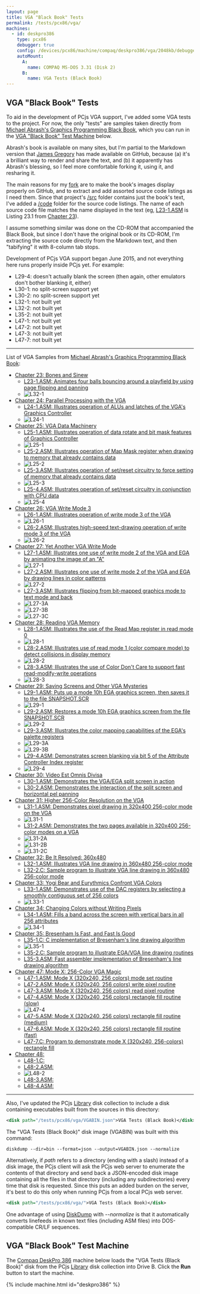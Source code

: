 ```yaml
---
layout: page
title: VGA "Black Book" Tests
permalink: /tests/pcx86/vga/
machines:
  - id: deskpro386
    type: pcx86
    debugger: true
    config: /devices/pcx86/machine/compaq/deskpro386/vga/2048kb/debugger/machine.xml
    autoMount:
      A:
        name: COMPAQ MS-DOS 3.31 (Disk 2)
      B:
        name: VGA Tests (Black Book)
---
```


VGA "Black Book" Tests
----------------------

To aid in the development of PCjs VGA support, I've added some VGA tests to the project.
For now, the only "tests" are samples taken directly from
[Michael Abrash's Graphics Programming Black Book](https://github.com/jeffpar/abrash-black-book), which you
can run in the [VGA "Black Book" Test Machine](#vga-black-book-test-machine) below.

Abrash's book is available on many sites, but I'm partial to the Markdown version that [James Gregory](https://github.com/jagregory)
has made available on GitHub, because (a) it's a brilliant way to render and share the text, and (b) it apparently has
Abrash's blessing, so I feel more comfortable forking it, using it, and resharing it.

The main reasons for my [fork](https://github.com/jeffpar/abrash-black-book) are to make the book's
images display properly on GitHub, and to extract and add assorted source code listings as I need them.  Since that
project's [/src](https://github.com/jeffpar/abrash-black-book/tree/master/src) folder contains just the book's text,
I've added a [/code](https://github.com/jeffpar/abrash-black-book/tree/master/code) folder for the source code listings.
The name of each source code file matches the name displayed in the text (eg, [L23-1.ASM](L23-1.ASM) is Listing 23.1
from [Chapter 23](https://github.com/jeffpar/abrash-black-book/blob/master/src/chapter-23.md)).

I assume something similar was done on the CD-ROM that accompanied the Black Book, but since I don't have the original
book or its CD-ROM, I'm extracting the source code directly from the Markdown text, and then "tabifying" it with 8-column
tab stops.

Development of PCjs VGA support began June 2015, and not everything here runs properly inside PCjs yet.  For example:

- L29-4: doesn't actually blank the screen (then again, other emulators don't bother blanking it, either)
- L30-1: no split-screen support yet
- L30-2: no split-screen support yet
- L32-1: not built yet
- L32-2: not built yet
- L35-2: not built yet
- L47-1: not built yet
- L47-2: not built yet
- L47-3: not built yet
- L47-7: not built yet

---

List of VGA Samples from [Michael Abrash's Graphics Programming Black Book](https://github.com/jeffpar/abrash-black-book):

 * [Chapter 23: Bones and Sinew](https://github.com/jeffpar/abrash-black-book/blob/master/src/chapter-23.md)
	 * [L23-1.ASM: Animates four balls bouncing around a playfield by using page flipping and panning](L23-1.ASM)
	 * ![L32-1](L23-1.png) 
 * [Chapter 24: Parallel Processing with the VGA](https://github.com/jeffpar/abrash-black-book/blob/master/src/chapter-24.md)
	 * [L24-1.ASM: Illustrates operation of ALUs and latches of the VGA's Graphics Controller](L24-1.ASM) 
	 * ![L24-1](L24-1.png) 
 * [Chapter 25: VGA Data Machinery](https://github.com/jeffpar/abrash-black-book/blob/master/src/chapter-25.md)
	 * [L25-1.ASM: Illustrates operation of data rotate and bit mask features of Graphics Controller](L25-1.ASM) 
	 * ![L25-1](L25-1.png) 
	 * [L25-2.ASM: Illustrates operation of Map Mask register when drawing to memory that already contains data](L25-2.ASM) 
	 * ![L25-2](L25-2.png) 
	 * [L25-3.ASM: Illustrates operation of set/reset circuitry to force setting of memory that already contains data](L25-3.ASM) 
	 * ![L25-3](L25-3.png) 
	 * [L25-4.ASM: Illustrates operation of set/reset circuitry in conjunction with CPU data](L25-4.ASM) 
	 * ![L25-4](L25-4.png) 
 * [Chapter 26: VGA Write Mode 3](https://github.com/jeffpar/abrash-black-book/blob/master/src/chapter-26.md)
	 * [L26-1.ASM: Illustrates operation of write mode 3 of the VGA](L26-1.ASM) 
	 * ![L26-1](L26-1.png) 
	 * [L26-2.ASM: Illustrates high-speed text-drawing operation of write mode 3 of the VGA](L26-2.ASM) 
	 * ![L26-2](L26-2.png) 
 * [Chapter 27: Yet Another VGA Write Mode](https://github.com/jeffpar/abrash-black-book/blob/master/src/chapter-27.md)
	 * [L27-1.ASM: Illustrates one use of write mode 2 of the VGA and EGA by animating the image of an "A"](L27-1.ASM) 
	 * ![L27-1](L27-1.png) 
	 * [L27-2.ASM: Illustrates one use of write mode 2 of the VGA and EGA by drawing lines in color patterns](L27-2.ASM) 
	 * ![L27-2](L27-2.png) 
	 * [L27-3.ASM: Illustrates flipping from bit-mapped graphics mode to text mode and back](L27-3.ASM) 
	 * ![L27-3A](L27-3A.png) 
	 * ![L27-3B](L27-3B.png) 
	 * ![L27-3C](L27-3C.png) 
 * [Chapter 28: Reading VGA Memory](https://github.com/jeffpar/abrash-black-book/blob/master/src/chapter-28.md)
	 * [L28-1.ASM: Illustrates the use of the Read Map register in read mode 0](L28-1.ASM) 
	 * ![L28-1](L28-1.png) 
	 * [L28-2.ASM: Illustrates use of read mode 1 (color compare mode) to detect collisions in display memory](L28-2.ASM) 
	 * ![L28-2](L28-2.png) 
	 * [L28-3.ASM: Illustrates the use of Color Don't Care to support fast read-modify-write operations](L28-3.ASM) 
	 * ![L28-3](L28-3.png) 
 * [Chapter 29: Saving Screens and Other VGA Mysteries](https://github.com/jeffpar/abrash-black-book/blob/master/src/chapter-29.md)
	 * [L29-1.ASM: Puts up a mode 10h EGA graphics screen, then saves it to the file SNAPSHOT.SCR](L29-1.ASM) 
	 * ![L29-1](L29-1.png) 
	 * [L29-2.ASM: Restores a mode 10h EGA graphics screen from the file SNAPSHOT.SCR](L29-2.ASM) 
	 * ![L29-2](L29-2.png) 
	 * [L29-3.ASM: Illustrates the color mapping capabilities of the EGA's palette registers](L29-3.ASM) 
	 * ![L29-3A](L29-3A.png) 
	 * ![L29-3B](L29-3B.png) 
	 * [L29-4.ASM: Demonstrates screen blanking via bit 5 of the Attribute Controller Index register](L29-4.ASM) 
	 * ![L29-4](L29-4.png) 
 * [Chapter 30: Video Est Omnis Divisa](https://github.com/jeffpar/abrash-black-book/blob/master/src/chapter-30.md)
	 * [L30-1.ASM: Demonstrates the VGA/EGA split screen in action](L30-1.ASM) 
	 * [L30-2.ASM: Demonstrates the interaction of the split screen and horizontal pel panning](L30-2.ASM) 
 * [Chapter 31: Higher 256-Color Resolution on the VGA](https://github.com/jeffpar/abrash-black-book/blob/master/src/chapter-31.md)
	 * [L31-1.ASM: Demonstrates pixel drawing in 320x400 256-color mode on the VGA](L31-1.ASM) 
	 * ![L31-1](L31-1.png) 
	 * [L31-2.ASM: Demonstrates the two pages available in 320x400 256-color modes on a VGA](L31-2.ASM) 
	 * ![L31-2A](L31-2A.png) 
	 * ![L31-2B](L31-2B.png) 
	 * ![L31-2C](L31-2C.png) 
 * [Chapter 32: Be It Resolved: 360x480](https://github.com/jeffpar/abrash-black-book/blob/master/src/chapter-32.md)
	 * [L32-1.ASM: Illustrates VGA line drawing in 360x480 256-color mode](L32-1.ASM) 
	 * [L32-2.C:   Sample program to illustrate VGA line drawing in 360x480 256-color mode](L32-2.C) 
 * [Chapter 33: Yogi Bear and Eurythmics Confront VGA Colors](https://github.com/jeffpar/abrash-black-book/blob/master/src/chapter-33.md)
	 * [L33-1.ASM: Demonstrates use of the DAC registers by selecting a smoothly contiguous set of 256 colors](L33-1.ASM)
	 * ![L33-1](L33-1.png) 
 * [Chapter 34: Changing Colors without Writing Pixels](https://github.com/jeffpar/abrash-black-book/blob/master/src/chapter-34.md)
	 * [L34-1.ASM: Fills a band across the screen with vertical bars in all 256 attributes](L34-1.ASM)
	 * ![L34-1](L34-1.png) 
 * [Chapter 35: Bresenham Is Fast, and Fast Is Good](https://github.com/jeffpar/abrash-black-book/blob/master/src/chapter-35.md)
	 * [L35-1.C: C implementation of Bresenham's line drawing algorithm](L35-1.C)
	 * ![L35-1](L35-1.png) 
	 * [L35-2.C: Sample program to illustrate EGA/VGA line drawing routines](L35-2.C)
	 * [L35-3.ASM: Fast assembler implementation of Bresenham's line drawing algorithm](L35-3.ASM)
 * [Chapter 47: Mode X: 256-Color VGA Magic](https://github.com/jeffpar/abrash-black-book/blob/master/src/chapter-35.md)
	 * [L47-1.ASM: Mode X (320x240, 256 colors) mode set routine](L47-1.ASM)
	 * [L47-2.ASM: Mode X (320x240, 256 colors) write pixel routine](L47-2.ASM)
	 * [L47-3.ASM: Mode X (320x240, 256 colors) read pixel routine](L47-3.ASM)
	 * [L47-4.ASM: Mode X (320x240, 256 colors) rectangle fill routine (slow)](L47-4.ASM)
	 * ![L47-4](L47-4.png) 
	 * [L47-5.ASM: Mode X (320x240, 256 colors) rectangle fill routine (medium)](L47-5.ASM)
	 * [L47-6.ASM: Mode X (320x240, 256 colors) rectangle fill routine (fast)](L47-6.ASM)
	 * [L47-7.C: Program to demonstrate mode X (320x240, 256-colors) rectangle fill](L47-7.C)
 * [Chapter 48: ](https://github.com/jeffpar/abrash-black-book/blob/master/src/chapter-48.md)
	 * [L48-1.C: ](L48-1.C)
	 * [L48-2.ASM: ](L48-2.ASM)
	 * ![L48-2](L48-2.png) 
	 * [L48-3.ASM: ](L48-3.ASM)
	 * [L48-4.ASM: ](L48-4.ASM)

---

Also, I've updated the PCjs [Library](/disks/pcx86/library.xml) disk collection to include a disk containing executables
built from the sources in this directory:

```xml
<disk path="/tests/pcx86/vga/VGABIN.json">VGA Tests (Black Book)</disk>
```

The "VGA Tests (Black Book)" disk image (VGABIN) was built with this command:

	diskdump --dir=bin --format=json --output=VGABIN.json --normalize

Alternatively, if *path* refers to a directory (ending with a slash) instead of a disk image, the PCjs client will ask
the PCjs web server to enumerate the contents of that directory and send back a JSON-encoded disk image containing all
the files in that directory (including any subdirectories) every time that disk is requested.  Since this puts an added
burden on the server, it's best to do this only when running PCjs from a local PCjs web server.

```xml
<disk path="/tests/pcx86/vga/">VGA Tests (Black Book)</disk>
```

One advantage of using [DiskDump](/modules/diskdump/) with *--normalize* is that it automatically converts linefeeds
in known text files (including ASM files) into DOS-compatible CR/LF sequences.

VGA "Black Book" Test Machine
-----------------------------

The [Compaq DeskPro 386](/devices/pcx86/machine/compaq/deskpro386/vga/2048kb/) machine below loads the
"VGA Tests (Black Book)" disk from the PCjs [Library](/disks/pcx86/library.xml) disk collection into Drive B.
Click the **Run** button to start the machine.

{% include machine.html id="deskpro386" %}
